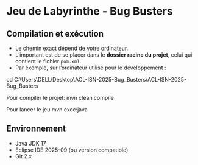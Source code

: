# Jeu de Labyrinthe - Bug Busters

## Compilation et exécution

- Le chemin exact dépend de votre ordinateur.  
- L’important est de se placer dans le **dossier racine du projet**, celui qui contient le fichier `pom.xml`.  
- Par exemple, sur l’ordinateur utilisé pour le développement :


cd C:\Users\DELL\Desktop\ACL-ISN-2025-Bug_Busters\ACL-ISN-2025-Bug_Busters


Pour compiler le projet:
mvn clean compile

Pour lancer le jeu
mvn exec:java

## Environnement
- Java JDK 17
- Eclipse IDE 2025-09 (ou version compatible)
- Git 2.x
